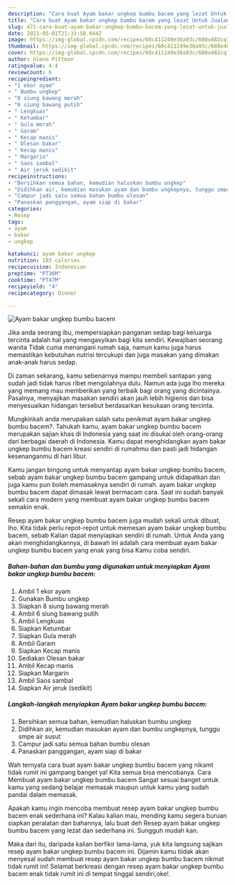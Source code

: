 ```yaml
---
description: "Cara buat Ayam bakar ungkep bumbu bacem yang lezat Untuk Jualan"
title: "Cara buat Ayam bakar ungkep bumbu bacem yang lezat Untuk Jualan"
slug: 471-cara-buat-ayam-bakar-ungkep-bumbu-bacem-yang-lezat-untuk-jualan
date: 2021-05-01T21:33:58.044Z
image: https://img-global.cpcdn.com/recipes/60c411249e36a93c/680x482cq70/ayam-bakar-ungkep-bumbu-bacem-foto-resep-utama.jpg
thumbnail: https://img-global.cpcdn.com/recipes/60c411249e36a93c/680x482cq70/ayam-bakar-ungkep-bumbu-bacem-foto-resep-utama.jpg
cover: https://img-global.cpcdn.com/recipes/60c411249e36a93c/680x482cq70/ayam-bakar-ungkep-bumbu-bacem-foto-resep-utama.jpg
author: Glenn Pittman
ratingvalue: 4.4
reviewcount: 6
recipeingredient:
- "1 ekor ayam"
- " Bumbu ungkep"
- "8 siung bawang merah"
- "6 siung bawang putih"
- " Lengkuas"
- " Ketumbar"
- " Gula merah"
- " Garam"
- " Kecap manis"
- " Olesan bakar"
- " Kecap manis"
- " Margarin"
- " Saos sambal"
- " Air jeruk sedikit"
recipeinstructions:
- "Bersihkan semua bahan, kemudian haluskan bumbu ungkep"
- "Didihkan air, kemudian masukan ayam dan bumbu ungkepnya, tunggu smpe air susut"
- "Campur jadi satu semua bahan bumbu olesan"
- "Panaskan panggangan, ayam siap di bakar"
categories:
- Resep
tags:
- ayam
- bakar
- ungkep

katakunci: ayam bakar ungkep 
nutrition: 183 calories
recipecuisine: Indonesian
preptime: "PT36M"
cooktime: "PT47M"
recipeyield: "4"
recipecategory: Dinner

---
```



![Ayam bakar ungkep bumbu bacem](https://img-global.cpcdn.com/recipes/60c411249e36a93c/680x482cq70/ayam-bakar-ungkep-bumbu-bacem-foto-resep-utama.jpg)

Jika anda seorang ibu, mempersiapkan panganan sedap bagi keluarga tercinta adalah hal yang mengasyikan bagi kita sendiri. Kewajiban seorang  wanita Tidak cuma menangani rumah saja, namun kamu juga harus memastikan kebutuhan nutrisi tercukupi dan juga masakan yang dimakan anak-anak harus sedap.

Di zaman  sekarang, kamu sebenarnya mampu membeli santapan yang sudah jadi tidak harus ribet mengolahnya dulu. Namun ada juga lho mereka yang memang mau memberikan yang terbaik bagi orang yang dicintainya. Pasalnya, menyajikan masakan sendiri akan jauh lebih higienis dan bisa menyesuaikan hidangan tersebut berdasarkan kesukaan orang tercinta. 



Mungkinkah anda merupakan salah satu penikmat ayam bakar ungkep bumbu bacem?. Tahukah kamu, ayam bakar ungkep bumbu bacem merupakan sajian khas di Indonesia yang saat ini disukai oleh orang-orang dari berbagai daerah di Indonesia. Kamu dapat menghidangkan ayam bakar ungkep bumbu bacem kreasi sendiri di rumahmu dan pasti jadi hidangan kesenanganmu di hari libur.

Kamu jangan bingung untuk menyantap ayam bakar ungkep bumbu bacem, sebab ayam bakar ungkep bumbu bacem gampang untuk didapatkan dan juga kamu pun boleh memasaknya sendiri di rumah. ayam bakar ungkep bumbu bacem dapat dimasak lewat bermacam cara. Saat ini sudah banyak sekali cara modern yang membuat ayam bakar ungkep bumbu bacem semakin enak.

Resep ayam bakar ungkep bumbu bacem juga mudah sekali untuk dibuat, lho. Kita tidak perlu repot-repot untuk memesan ayam bakar ungkep bumbu bacem, sebab Kalian dapat menyiapkan sendiri di rumah. Untuk Anda yang akan menghidangkannya, di bawah ini adalah cara membuat ayam bakar ungkep bumbu bacem yang enak yang bisa Kamu coba sendiri.

<!--inarticleads1-->

##### Bahan-bahan dan bumbu yang digunakan untuk menyiapkan Ayam bakar ungkep bumbu bacem:

1. Ambil 1 ekor ayam
1. Gunakan  Bumbu ungkep
1. Siapkan 8 siung bawang merah
1. Ambil 6 siung bawang putih
1. Ambil  Lengkuas
1. Siapkan  Ketumbar
1. Siapkan  Gula merah
1. Ambil  Garam
1. Siapkan  Kecap manis
1. Sediakan  Olesan bakar
1. Ambil  Kecap manis
1. Siapkan  Margarin
1. Ambil  Saos sambal
1. Siapkan  Air jeruk (sedikit)




<!--inarticleads2-->

##### Langkah-langkah menyiapkan Ayam bakar ungkep bumbu bacem:

1. Bersihkan semua bahan, kemudian haluskan bumbu ungkep
1. Didihkan air, kemudian masukan ayam dan bumbu ungkepnya, tunggu smpe air susut
1. Campur jadi satu semua bahan bumbu olesan
1. Panaskan panggangan, ayam siap di bakar




Wah ternyata cara buat ayam bakar ungkep bumbu bacem yang nikamt tidak rumit ini gampang banget ya! Kita semua bisa mencobanya. Cara Membuat ayam bakar ungkep bumbu bacem Sangat sesuai banget untuk kamu yang sedang belajar memasak maupun untuk kamu yang sudah pandai dalam memasak.

Apakah kamu ingin mencoba membuat resep ayam bakar ungkep bumbu bacem enak sederhana ini? Kalau kalian mau, mending kamu segera buruan siapkan peralatan dan bahannya, lalu buat deh Resep ayam bakar ungkep bumbu bacem yang lezat dan sederhana ini. Sungguh mudah kan. 

Maka dari itu, daripada kalian berfikir lama-lama, yuk kita langsung sajikan resep ayam bakar ungkep bumbu bacem ini. Dijamin kamu tiidak akan menyesal sudah membuat resep ayam bakar ungkep bumbu bacem nikmat tidak rumit ini! Selamat berkreasi dengan resep ayam bakar ungkep bumbu bacem enak tidak rumit ini di tempat tinggal sendiri,oke!.

